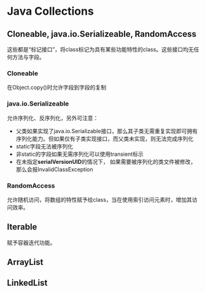 # Java Collections

## Cloneable, java.io.Serializeable, RandomAccess
这些都是“标记接口”，将class标记为具有某些功能特性的class。这些接口均无任何方法与字段。
### Cloneable
在Object.copy()时允许字段到字段的复制

### java.io.Serializeable
允许序列化、反序列化，另外可注意：
- 父类如果实现了java.io.Serializable接口，那么其子类无需重复实现即可拥有序列化能力。但如果仅有子类实现接口，而父类未实现，则无法完成序列化
- static字段无法被序列化
- 非static的字段如果无需序列化可以使用transient标示
- 在未指定**serialVersionUID**的情况下，
 如果需要被序列化的类文件被修改，那么会报InvalidClassException

 ### RandomAccess
 允许随机访问，将数组的特性赋予给class，当在使用索引访问元素时，增加其访问效率。

## Iterable
赋予容器迭代功能。

## ArrayList



## LinkedList
